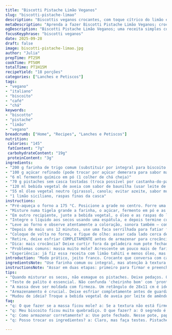 ```yaml
---
title: "Biscotti Pistache Limão Veganos"
slug: "biscotti-pistache-limao"
description: "Biscottis veganos crocantes, com toque cítrico do limão e textura das pistaches torradas. Sem ovos, leite ou derivados. Massa fácil, mistura de farinha, açúcar, fermento e oleosa, hidratada com bebida vegetal de aveia, mas pode ser trocada. Duas fornadas no forno, primeira para assar o bloco, segunda para secar e dourar as fatias. Um biscoito simples, ideal pra acompanhar café ou chá, e com possibilidade de variações na bebida e frutos secos. Dá pra controlar pelo aspecto moreno e cheiro cítrico antes de tirar. 18 porções, leva cerca de 1 hora, considerando descanso e cozimento."
metaDescription: "Aprenda a fazer Biscotti Pistache Limão Veganos; crocantes e cítricos, perfeitos para um café da tarde."
ogDescription: "Biscotti Pistache Limão Veganos; uma receita simples com textura deliciosa, ideal para acompanhar café ou chá."
focusKeyphrase: "biscotti veganos"
date: 2025-09-28
draft: false
image: biscotti-pistache-limao.jpg
author: "Julia"
prepTime: PT25M
cookTime: PT50M
totalTime: PT1H15M
recipeYield: "18 porções"
categories: ["Lanches e Petiscos"]
tags:
- "vegano"
- "italiano"
- "biscoito"
- "café"
- "chá"
keywords:
- "biscotto"
- "pistache"
- "limão"
- "vegano"
breadcrumb: ["Home", "Recipes", "Lanches e Petiscos"]
nutrition: 
 calories: "145"
 fatContent: "7g"
 carbohydrateContent: "19g"
 proteinContent: "3g"
ingredients:
- "200 g farinha de trigo comum (substituir por integral para biscoito mais denso)"
- "100 g açúcar refinado (pode trocar por açúcar demerara para sabor mais encorpado)"
- "6 ml fermento químico em pó (1 colher de chá cheia)"
- "70 g pistaches sem casca tostadas (troca possível por castanha-do-pará ou noz)"
- "120 ml bebida vegetal de aveia com sabor de baunilha (usar leite de amêndoas para toque mais suave)"
- "55 ml óleo vegetal neutro (girassol, canola; evitar azeite, sabor muito forte)"
- "1 limão siciliano, raspas finas da casca"
instructions:
- "Pré-aqueça o forno a 175 °C. Posicione a grade no centro. Forre uma assadeira média com papel manteiga ou tapete de silicone - isso evita grudar e facilita limpeza."
- "Misture numa tigela grande a farinha, o açúcar, fermento em pó e as pistaches picadas grosseiramente — cuidado pra não triturar demais, devem estar perceptíveis ao morder."
- "Em outro recipiente, junte a bebida vegetal, o óleo e as raspas do limão. Não coloque suco, só o ralado; o líquido altera a textura da massa, que tem que ficar firme, mas úmida."
- "Integre o líquido aos secos usando uma espátula, e depois termine com as mãos tímidas polvilhadas de farinha para não grudar. Forme uma massa pegajosa e maleável, moldando um retângulo de uns 28x11 cm direto na assadeira. Ajuste com cuidado pra não ficar muito fina, assim não quebra no corte depois."
- "Leve ao forno e observe atentamente a coloração, sonora também — comece a cheirar aquela mistura leve de cítrico com tostado depois de uns 28 minutos. Faça o teste do palito; se sair com migalhas úmidas, está no ponto exato. Retire, deixe esfriar 7 minutos para firmar e solte do papel, transferindo para bancada com cuidado."
- "Depois de mais uns 12 minutos, use uma faca serrilhada para fatiar fatias de cerca de 1 cm. Corte com firmeza, sem esfarelar. Distribua as fatias sobre outra assadeira, com espaço entre elas para circular o ar."
- "Coloque de volta no forno, e fique de olho: assar cada lado cerca de 15 minutos, virando na metade, até ficarem dourados e secos ao toque. O aroma deve lembrar um misto de biscoito e limão, textura firme, seca, mas não dura demais."
- "Retire, deixe esfriar COMPLETAMENTE antes de armazenar para crocância ideal. Se guardar ainda quente, amolecem e perdem graça."
- "Dica: mais crocância? Deixe curtir fora da geladeira num pote fechado, reavive 2 minutos no forno antes de servir. Pode trocar pistache por castanha, nozes ou mesmo amêndoas, só ajuste tostando antes para liberar aroma."
- "Problemas comuns: massa muito mole? Acrescente um pouco mais de farinha, mas devagar para não endurecer. Se massa esfarelar demais, aumente líquida e mexa melhor. Corte no timing exato evita biscoito quebradiço."
- "Experiência: já fiz essa receita com limão tahiti e menos óleo, mas percebi que fica menos aromático; o siciliano dá mais presença. Uso bebida de aveia com baunilha que achei por aqui em São Paulo, mas amêndoas funcionam se não tiver. Outro truque: tosto os pistaches uns 5 minutos no forno antes de picar para amplificar sabor."
introduction: "Modo prático, jeito franco. Crocante que conversa com café, limão que acorda, pistache que faz barulho na boca — e tudo vegano, sem complicação. O forno é o maestro, mas o cozinheiro dirige a orquestra pelo cheiro, textura e cor. Nada de deixar no tempo exato da receita e pronto. O ponto do biscotti é firme, seco, leve e nem duro que quebre dente. Fazer uma leva traz a sensação de vitória na cozinha, cada fatia um pedaço da sua paciência e olhar atento. Trocar ingredientes? Sempre teste, ajuste líquidos e farinhas. Conte comigo para entender esses sinais e não perder alimento."
ingredientsNote: "Use farinha comum ou integral, mas atenção à textura final. Açúcar demerara escurece um pouco, açúcar cristal deixa mais crocante ~, mascavo não recomendo aqui, deixa úmido demais. Pistache indispensável para crocância específica, porém castanha-do-pará ou noz ficam boas substitutas – só toste antes para aroma intenso. Bebida vegetal baunilhada traz sabor e umidade; leite de amêndoas ou coco são alternativas válidas, ajuste óleo conforme necessidade para massa não ficar mole. Óleo neutro evita sabores perturbadores, limão siciliano é a melhor opção para o zeste. Evite raspar a parte branca do limão para não deixar amargo."
instructionsNote: "Assar em duas etapas: primeiro para firmar e preencher a massa; segundo para secar e dourar as fatias cortadas. Atenção ao ponto do começo: massa deve estar firme ao toque e soltando dos lados da assadeira, com superfície opaca e ligeiramente rachada. Corte com faca serrilhada para evitar esfarelamento, fatias uniformes deixam secagem homogênea. Vire as fatias para dourar dos dois lados, observando cheiro de tostado limão para tirar do forno. Deixe esfriar COMPLETAMENTE para garantir crocância, senão guarda mole. Problemas mais comuns: massa líquida demais pede farinha, seca pede líquido. Sempre confie mais em olfato e tato do que no relógio na hora das fornadas."
tips:
- "Quando misturar os secos, não esmague os pistaches. Deixe pedaços. O crocante vem da interação deles na massa. Se não tiver pistache, castanha-do-pará ou nozes funcionam bem. É importante tostar as castanhas antes."
- "Teste de palito é essencial. Não confunda 'cheirinho bom' com 'pronto'. Retire quando ainda estiver com migalhas um pouco úmidas, vai secar mais. Avalie cor, bordas douradas, e cheiro de tostado limão perfumado é o sinal."
- "A massa deve ser moldada com firmeza. Um retângulo de 28x11 cm é ideal. Não deixe fina. Se quebrar ao cortar, você pode colocar mais farinha, mas vá com calma. Isso traz equilíbrio à textura. Se esfarelar, precisa de mais umidade."
- "Armazenamento é crucial. Deixe esfriar completamente antes de guardar. Se colocar quente, vai amolecer. Para reavivar, um toque de forno de 2 min funciona. Caixa fechada, papel toalha absorve umidade."
- "Mudou de ideia? Troque a bebida vegetal de aveia por leite de amêndoas ou coco. Teste seu sabor. O óleo neutro é fundamental para não interferir, azeite é forte demais. O limão siciliano dá o frescor ideal."
faq:
- "q: O que fazer se a massa ficou mole? a: Se a textura não está firme, adicione mais farinha. Vá devagar, não pode endurecer. Lembre-se, cada farinha é diferente, ajuste conforme necessário."
- "q: Meu biscoito ficou muito quebradiço. O que fazer? a: O segredo é o timing. Cortar no ponto certo é vital. Se passar do ponto, vai ficar seco. Pode tentar também aumentar um pouco a umidade da massa."
- "q: Como armazenar corretamente? a: Use pote fechado. Nesse pote, papel toalha absorve umidade. Se estiver em caixa de papel, precisa ser hermética. Verifique diariamente, calor/umidade estragam."
- "q: Posso trocar os ingredientes? a: Claro, mas faça testes. Pistache é ótimo, mas nozes ou amêndoas servem. O desafio é manter a crocância. Teste cada troca, note textura e sabor."

---
```

